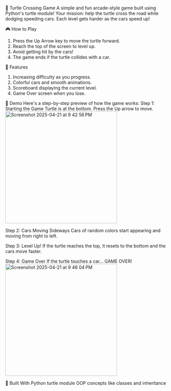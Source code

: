 🐢 Turtle Crossing Game
A simple and fun arcade-style game built using Python's turtle module!
Your mission: help the turtle cross the road while dodging speeding cars. Each level gets harder as the cars speed up!

🎮 How to Play
  1. Press the Up Arrow key to move the turtle forward.
  2. Reach the top of the screen to level up.
  3. Avoid getting hit by the cars!
  4. The game ends if the turtle collides with a car.

🚀 Features
  1. Increasing difficulty as you progress.
  2. Colorful cars and smooth animations.
  3. Scoreboard displaying the current level.
  4. Game Over screen when you lose.

📸 Demo
Here's a step-by-step preview of how the game works:
  Step 1: Starting the Game
    Turtle is at the bottom. Press the Up arrow to move.
       <img width="350" alt="Screenshot 2025-04-21 at 9 42 56 PM" src="https://github.com/user-attachments/assets/20a4dc7c-f5e5-488e-9536-3d8e8b6e3267" />
    
  Step 2: Cars Moving Sideways
    Cars of random colors start appearing and moving from right to left.
    
  Step 3: Level Up!
    If the turtle reaches the top, it resets to the bottom and the cars move faster.
    
  Step 4: Game Over
    If the turtle touches a car... GAME OVER!
        <img width="350" alt="Screenshot 2025-04-21 at 9 46 04 PM" src="https://github.com/user-attachments/assets/8a225bd0-1aa0-4288-88a1-e3a8ecda8cc3" />

🧠 Built With
  Python turtle module
  OOP concepts like classes and inheritance
